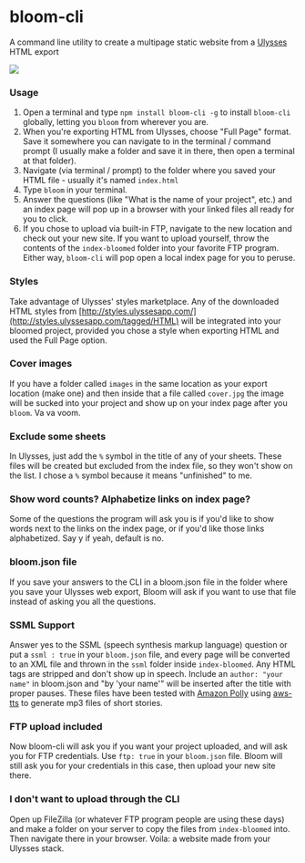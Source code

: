 # bloom-cli

A command line utility to create a multipage static website from a [Ulysses](http://ulyssesapp.com) HTML export

![](http://i.imgur.com/fIQN10x.png)

### Usage

1. Open a terminal and type `npm install bloom-cli -g` to install `bloom-cli` globally, letting you `bloom` from wherever you are.
2. When you're exporting HTML from Ulysses, choose "Full Page" format. Save it somewhere you can navigate to in the terminal / command prompt (I usually make a folder and save it in there, then open a terminal at that folder).
3. Navigate (via terminal / prompt) to the folder where you saved your HTML file - usually it's named `index.html`
4. Type `bloom` in your terminal.
5. Answer the questions (like "What is the name of your project", etc.) and an index page will pop up in a browser with your linked files all ready for you to click.
6. If you chose to upload via built-in FTP, navigate to the new location and check out your new site. If you want to upload yourself, throw the contents of the `index-bloomed` folder into your favorite FTP program. Either way, `bloom-cli` will pop open a local index page for you to peruse.

### Styles

Take advantage of Ulysses' styles marketplace. Any of the downloaded HTML styles from [http://styles.ulyssesapp.com/](http://styles.ulyssesapp.com/tagged/HTML) will be integrated into your bloomed project, provided you chose a style when exporting HTML and used the Full Page option.

### Cover images

If you have a folder called `images` in the same location as your export location (make one) 
and then inside that a file called `cover.jpg` the image will be sucked into your project and 
show up on your index page after you `bloom`. Va va voom.

### Exclude some sheets

In Ulysses, just add the `%` symbol in the title of any of your sheets. These files will be created 
but excluded from the index file, so they won't show on the list. I chose a `%` symbol because it means "unfinished" to me.

### Show word counts? Alphabetize links on index page?

Some of the questions the program will ask you is if you'd like to show words next to the 
links on the index page, or if you'd like those links alphabetized. Say y if yeah, default is no.

### bloom.json file
If you save your answers to the CLI in a bloom.json file in the folder where you save your Ulysses web export, 
Bloom will ask if you want to use that file instead of asking you all the questions.

### SSML Support

Answer yes to the SSML (speech synthesis markup language) question 
or put a `ssml : true` in your `bloom.json` file, and every page will be 
converted to an XML file and thrown in the `ssml` folder inside `index-bloomed`. 
Any HTML tags are stripped and don't show up in speech. Include an `author: "your name"` in bloom.json 
and "by 'your name'" will be inserted after the title with proper pauses. 
These files have been tested with [Amazon Polly](https://aws.amazon.com/polly/) 
using [aws-tts](https://github.com/eheikes/aws-tts) to generate mp3 files of short stories.

### FTP upload included

Now bloom-cli will ask you if you want your project uploaded, 
and will ask you for FTP credentials. Use `ftp: true` in your `bloom.json` file.
Bloom will still ask you for your credentials in this case, then upload your new site there.

### I don't want to upload through the CLI

Open up FileZilla (or whatever FTP program people are using these days) and make a 
folder on your server to copy the files from `index-bloomed` into. Then navigate there in 
your browser. Voila: a website made from your Ulysses stack.
